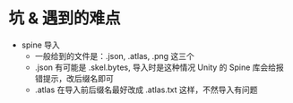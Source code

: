# 坑 & 遇到的难点
- spine 导入
  - 一般给到的文件是：.json, .atlas, .png 这三个
  - .json 有可能是 .skel.bytes, 导入时是这种情况 Unity 的 Spine 库会给报错提示，改后缀名即可
  - .atlas 在导入前后缀名最好改成 .atlas.txt 这样，不然导入有问题